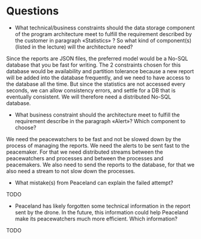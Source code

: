 # Questions
* What technical/business constraints should the data storage component of the
  program architecture meet to fulfill the requirement described by the
  customer in paragraph «Statistics» ?  So what kind of component(s) (listed in
  the lecture) will the architecture need?

Since the reports are JSON files, the preferred model would be a No-SQL
database that you be fast for writing. The 2 constraints chosen for this
database would be availability and partition tolerance because a new report
will be added into the database frequently, and we need to have access to the
database all the time. But since the statistics are not accessed every seconds,
we can allow consistency errors, and settle for a DB that is eventually
consistent. We will therefore need a distributed No-SQL database.

* What business constraint should the architecture meet to fulfill the
  requirement describe in the paragraph «Alert»? Which component to choose?

We need the peacewatchers to be fast and not be slowed down by the process of
managing the reports. We need the alerts to be sent fast to the peacemaker.
For that we need distributed streams between the peacewatchers and processes
and between the processes and peacemakers. We also need to send the reports to
the database, for that we also need a stream to not slow down the processes.

* What mistake(s) from Peaceland can explain the failed attempt?

TODO

* Peaceland has likely forgotten some technical information in the report sent
  by the drone. In the future, this information could help Peaceland make its
  peacewatchers much more efficient. Which information?

TODO
